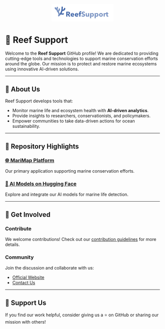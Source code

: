<p align="center">
  <picture>
    <!-- <source media="(prefers-color-scheme: dark)" srcset="https://raw.githubusercontent.com/reefsupport/.github/main/profile/logo_text_horizontal_transparent_white.png"> -->
    <img src="https://raw.githubusercontent.com/reefsupport/.github/main/profile/logo_text_horizontal_transparent.png" alt="Reef Support Logo" width="40%">
  </picture>
</p>

# 🌊 Reef Support

Welcome to the **Reef Support** GitHub profile! We are dedicated to providing cutting-edge tools and technologies to support marine conservation efforts around the globe. Our mission is to protect and restore marine ecosystems using innovative AI-driven solutions.

---

## 🐠 About Us

Reef Support develops tools that:

- Monitor marine life and ecosystem health with **AI-driven analytics**.
- Provide insights to researchers, conservationists, and policymakers.
- Empower communities to take data-driven actions for ocean sustainability.

---

## 📂 Repository Highlights

### [🌐 MariMap Platform](https://marimap.reef.support)

Our primary application supporting marine conservation efforts.

### [🤖 AI Models on Hugging Face](https://huggingface.co/reefsupport)

Explore and integrate our AI models for marine life detection.

---

## 💬 Get Involved

### Contribute

We welcome contributions! Check out our [contribution guidelines](../CONTRIBUTING.md) for more details.

### Community

Join the discussion and collaborate with us:

- [Official Website](https://www.reef.support)
- [Contact Us](https://www.reef.support/contact)

---

## 🌟 Support Us

If you find our work helpful, consider giving us a ⭐ on GitHub or sharing our mission with others!

<!-- ---

### 📜 License

This repository is open-source and available under the [MIT License](LICENSE). -->
